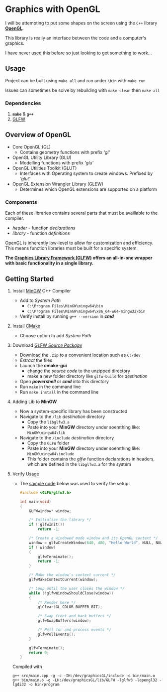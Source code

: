 # Graphics with OpenGL

I will be attempting to put some shapes on the screen using the `C++` library [**OpenGL**](https://www.opengl.org/).  

This library is really an interface between the code and a computer's graphics.  

I have never used this before so just looking to get something to work...

## Usage

Project can be built using `make all` and run under `\bin` with `make run`  

Issues can sometimes be solve by rebuilding with `make clean` then `make all`  

### Dependencies

1. **`make`** & **`g++`**
2. [GLFW](https://www.glfw.org/)

## Overview of OpenGL

- Core OpenGL (GL)
  - Contains geometry functions with prefix *'gl'*
- OpenGL Utility Library (GLU)
  - Modelling functions with prefix *'glu'*
- OpenGL Utilities Toolkit (GLUT)
  - Interfaces with Operating system to create windows. Prefixed by *'glut'*
- OpenGL Extension Wrangler Library (GLEW)
  - Determines which OpenGL extensions are supported on a platform

### Components

Each of these libraries contains several parts that must be availiable to the compiler.

- *header* - function *declarations*
- *library* - function *definitions*

OpenGL is inherently low-level to allow for customization and efficiency. This means function libraries must be built for a specific system.

**The [Graphics Library Framework (GLFW)](https://www.glfw.org/) offers an all-in-one wrapper with basic functionality in a single library.**

## Getting Started

1. Install [MinGW](http://mingw-w64.org/doku.php/download) C++ Compiler

    - Add to *System Path*
        - `C:\Program Files\MinGW\mingw64\bin`
        - `C:\Program Files\MinGW\mingw64\x86_64-w64-mingw32\bin`
    - Verify install by running `g++ --version` in ***cmd***

2. Install [CMake](https://cmake.org/download/)

    - Choose option to add *System Path*

3. Download [GLFW *Source Package*](https://www.glfw.org/download.html)

    - Download the `.zip` to a convenient location such as `C:/dev`
    - *Extract* the files
    - Launch the **cmake-gui**
      - change the *source code* to the unzipped directory
      - make a new folder directory like `glfw-build` for *destination*
    - Open ***powershell*** or ***cmd*** into this directory
    - Run `make` in the command line
    - Run `make install` in the command line

4. Adding Lib to **MinGW**

    - Now a system-specific library has been constructed
    - Navigate to the `/lib` *destination* directory
      - Copy the `libglfw3.a`
      - Paste into your **MinGW** directory under soemthing like:
      `MinGW\mingw64\lib`
    - Navigate to the `/include` *destination* directory
      - Copy the `GLFW` folder
      - Paste into your **MinGW** directory under soemthing like:
      `MinGW\mingw64\include`
      - This folder contains the *glfw* function declarations in headers, which are defined in the `libglfw3.a` for the system

5. Verify Usage

    - The [sample code](https://www.glfw.org/documentation.html#example-code) below was used to verify the setup.

      ```C++
      #include <GLFW/glfw3.h>

      int main(void)
      {
          GLFWwindow* window;

          /* Initialize the library */
          if (!glfwInit())
              return -1;

          /* Create a windowed mode window and its OpenGL context */
          window = glfwCreateWindow(640, 480, "Hello World", NULL, NULL);
          if (!window)
          {
              glfwTerminate();
              return -1;
          }

          /* Make the window's context current */
          glfwMakeContextCurrent(window);

          /* Loop until the user closes the window */
          while (!glfwWindowShouldClose(window))
          {
              /* Render here */
              glClear(GL_COLOR_BUFFER_BIT);

              /* Swap front and back buffers */
              glfwSwapBuffers(window);

              /* Poll for and process events */
              glfwPollEvents();
          }

          glfwTerminate();
          return 0;
      }

    Compiled with

      ```shell
      g++ src/main.cpp -g -c -IH:/dev/graphicsGL/include -o bin/main.o
      g++ bin/main.o -g -LH:/dev/graphicsGL/lib/GLFW -lglfw3 -lopengl32 -lgdi32 -o bin/program
      ```
